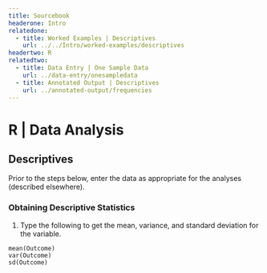 ```yaml
---
title: Sourcebook
headerone: Intro
relatedone:
  - title: Worked Examples | Descriptives
    url: ../../Intro/worked-examples/descriptives
headertwo: R
relatedtwo:
  - title: Data Entry | One Sample Data
    url: ../data-entry/onesampledata
  - title: Annotated Output | Descriptives
    url: ../annotated-output/frequencies
---
```


# R | Data Analysis

## Descriptives

Prior to the steps below, enter the data as appropriate for the analyses (described elsewhere).

### Obtaining Descriptive Statistics

1. Type the following to get the mean, variance, and standard deviation for the variable.

```{r}
mean(Outcome)
var(Outcome)
sd(Outcome)
```
